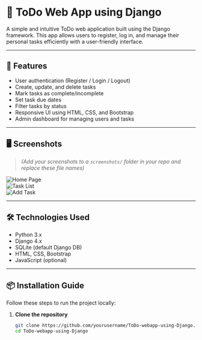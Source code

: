 # 📝 ToDo Web App using Django

A simple and intuitive ToDo web application built using the Django framework. This app allows users to register, log in, and manage their personal tasks efficiently with a user-friendly interface.

---

## 🚀 Features

- User authentication (Register / Login / Logout)
- Create, update, and delete tasks
- Mark tasks as complete/incomplete
- Set task due dates
- Filter tasks by status
- Responsive UI using HTML, CSS, and Bootstrap
- Admin dashboard for managing users and tasks

---

## 🖥️ Screenshots

> *(Add your screenshots to a `screenshots/` folder in your repo and replace these file names)*

![Home Page](screenshots/home.png)  
![Task List](screenshots/tasklist.png)  
![Add Task](screenshots/addtask.png)

---

## 🛠️ Technologies Used

- Python 3.x  
- Django 4.x  
- SQLite (default Django DB)  
- HTML, CSS, Bootstrap  
- JavaScript (optional)

---

## 📦 Installation Guide

Follow these steps to run the project locally:

1. **Clone the repository**

   ```bash
   git clone https://github.com/yourusername/ToDo-webapp-using-Django.git
   cd ToDo-webapp-using-Django
